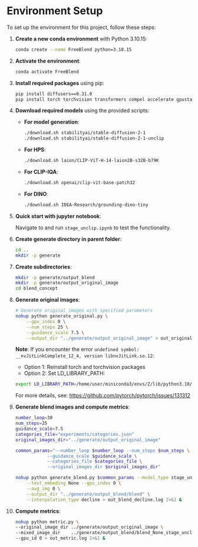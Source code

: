# Environment Setup

To set up the environment for this project, follow these steps:

1. **Create a new conda environment** with Python 3.10.15:
    ```bash
    conda create --name FreeBlend python=3.10.15
    ```
2. **Activate the environment**:
    ```bash
    conda activate FreeBlend
    ```
3. **Install required packages** using pip:
    ```bash
    pip install diffusers==0.31.0
    pip install torch torchvision transformers compel accelerate gpustat matplotlib open-clip-torch clint pycuda einops spacy scipy scikit-learn addict supervision yapf pycocotools jupyter ipywidgets torchmetrics
    ```
4. **Download required models** using the provided scripts:
    - **For model generation**:
        ```bash
        ./download.sh stabilityai/stable-diffusion-2-1
        ./download.sh stabilityai/stable-diffusion-2-1-unclip
        ```
    - **For HPS**:
        ```bash
        ./download.sh laion/CLIP-ViT-H-14-laion2B-s32B-b79K
        ```
    - **For CLIP-IQA**:
        ```bash
        ./download.sh openai/clip-vit-base-patch32
        ```
    - **For DINO**:
        ```bash
        ./download.sh IDEA-Research/grounding-dino-tiny
        ```
5. **Quick start with jupyter notebook**:

    Navigate to and run `stage_unclip.ipynb` to test the functionality.

6. **Create generate directory in parent folder**:
    ```bash
    cd ..
    mkdir -p generate
    ```
7. **Create subdirectories**:
    ```bash
    mkdir -p generate/output_blend
    mkdir -p generate/output_original_image
    cd blend_concept
    ```

8. **Generate original images**:
    ```bash
    # Generate original images with specified parameters
    nohup python generate_original.py \
        --gpu_index 0 \
        --num_steps 25 \
        --guidance_scale 7.5 \
        --output_dir "../generate/output_original_image" > out_original.log 2>&1 &
    ```

    **Note**: If you encounter the error `undefined symbol: __nvJitLinkComplete_12_4, version libnvJitLink.so.12`:
    - Option 1: Reinstall torch and torchvision packages
    - Option 2: Set LD_LIBRARY_PATH:
    ```bash
    export LD_LIBRARY_PATH=/home/user/miniconda3/envs/Z/lib/python3.10/site-packages/nvidia/nvjitlink/lib:$LD_LIBRARY_PATH
    ```
    For more details, see: https://github.com/pytorch/pytorch/issues/131312

9. **Generate blend images and compute metrics**:
    ```bash
    number_loop=30
    num_steps=25
    guidance_scale=7.5
    categories_file="experiments/categories.json"
    original_images_dir="../generate/output_original_image"

    common_params="--number_loop $number_loop --num_steps $num_steps \
                --guidance_scale $guidance_scale \
                --categories_file $categories_file \
                --original_images_dir $original_images_dir"

    nohup python generate_blend.py $common_params --model_type stage_unclip \
        --text_embeding None --gpu_index 0 \
        --avg_img 0 \
        --output_dir "../generate/output_blend/blend" \
        --interpolation_type decline > out_blend_decline.log 2>&1 &
    ```

10. **Compute metrics**:
    ```bash
    nohup python metric.py \
    --original_image_dir ../generate/output_original_image \
    --mixed_image_dir    ../generate/output_blend/blend_None_stage_unclip_unet_decline \
    --gpu_id 0 > out_metric.log 2>&1 &
    ```